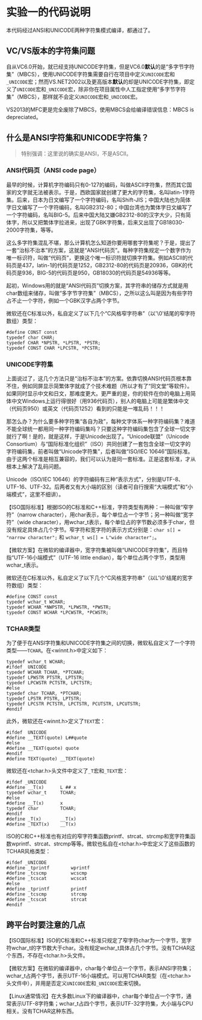 # 实验一的代码说明 #
本代码经过ANSI和UNICODE两种字符集模式编译，都通过了。

## VC/VS版本的字符集问题 ##

自从VC6.0开始，就已经支持UNICODE字符集，但是VC6.0<strong>默认</strong>的是“多字节字符集”（MBCS），使用UNICODE字符集需要自行在项目中定义`UNICODE`宏和`_UNICODE`宏；然而VS.NET2002以及更高版本<strong>默认</strong>的却是UNICODE字符集，即定义了`UNICODE`宏和`_UNICODE`宏，除非你在项目属性中人工指定使用“多字节字符集”（MBCS），那样就不会定义`UNICODE`宏和`_UNICODE`宏。

VS2013的MFC更是完全废除了MBCS，使用MBCS会给编译错误信息：MBCS is depreciated。

## 什么是ANSI字符集和UNICODE字符集？ ##

> 特别强调：这里说的确实是ANSI，不是ASCII。

### ANSI代码页（ANSI code page） ###
最早的时候，计算机字符编码只有0-127的编码，叫做ASCII字符集，然而其它国家的文字就无法被表示。于是，西欧国家就创建了更大的字符集，名叫latin-1字符集。后来，日本为日文编写了一个字符编码，名叫Shift-JIS；中国大陆也为简体字日文编写了一个字符编码，名叫GB2312-80；中国台湾也为繁体字日文编写了一个字符编码，名叫BIG-5。后来中国大陆又嫌GB2312-80的汉字大少，只有简体字，所以又把繁体字拉进来，出现了GBK字符集，后来又出现了GB18030-2000字符集，等等。

这么多字符集混乱不堪，那么计算机怎么知道你要用哪套字符集呢？于是，提出了一套“治标不治本”的方案，这就是“ANSI代码页”。每种字符集规定一个数字作为唯一标识符，叫做“代码页”，更换这个唯一标识符就切换字符集。例如ASCII的代码页是437，latin-1的代码页是1252，GB2312-80的代码页是20936，GBK的代码页是936，BIG-5的代码页是950，GB18030的代码页是54936等等。

起初，Windows用的就是“ANSI代码页”切换方案，其字符串的储存方式就是用char数组来储存，叫做“多字节字符集”（MBCS），之所以这么叫是因为有些字符占不止一个字符，例如一个GBK汉字占两个字节。

微软还在C标准以外，私自定义了以下几个“C风格窄字符串”（以'\0'结尾的窄字符数组）类型：

    #define CONST const
    typedef char CHAR;
    typedef CHAR *NPSTR, *LPSTR, *PSTR;
    typedef CONST CHAR *LPCSTR, *PCSTR;

### UNICODE字符集 ###

上面说过了，这几个方法只是“治标不治本”的方案。依靠切换ANSI代码页根本靠不住，例如同屏显示简繁体字就成了个技术难题（所以才有了“同文堂”等软件）。如果同时显示中文和日文，那难度更大。更严重的是，你的软件在你的电脑上用简体中文Windows上运行得很好（用936代码页），别人的电脑上可能是繁体中文（代码页950）或英文（代码页1252）看到的只能是一堆乱码！！！

那怎么办？为什么要多种字符集“各自为政”，每种文字体系一种字符编码集？难道不能全球统一都用同一种字符编码集吗？只要这种字符编码集包含了全球一切文字就行了啊！是的，就是这样，于是Unicode出现了。“Unicode联盟”（Unicode Consortium）与“国际标准化组织”（ISO）共同创建了一套包含全球一切文字的字符编码集，前者叫做“Unicode字符集”，后者叫做“ISO/IEC 10646”国际标准。由于这两个标准是相互兼容的，我们可以认为是同一套标准。正是这套标准，才从根本上解决了乱码问题。

Unicode（ISO/IEC 10646）的字符编码有三种“表示方式”，分别是UTF-8、UTF-16、UTF-32。后两者又有大小端的区别（读者可自行搜索“大端模式”和“小端模式”，这里不细讲）。

【ISO国际标准】根据ISO的C标准和C++标准，字符类型有两种：一种叫做“窄字符”（narrow character），用char表示，每个单位占一个字节；另一种叫做“宽字符”（wide character），用wchar_t表示，每个单位占的字节数必须多于char，但没有规定具体占几个字节。窄字符和宽字符的表示方式分别是：`char s[] = "narrow character";` 和 `wchar_t ws[] = L"wide character";`。

【微软方案】在微软的编译器中，宽字符集被叫做“UNICODE字符集”，而且特指“UTF-16小端模式”（UTF-16 little endian），每个单位占两个字节，类型用wchar_t表示。

微软还在C标准以外，私自定义了以下几个“C风格宽字符串”（以L'\0'结尾的宽字符数组）类型：

    #define CONST const
    typedef wchar_t WCHAR;
    typedef WCHAR *NWPSTR, *LPWSTR, *PWSTR;
    typedef CONST WCHAR *LPCWSTR, *PCWSTR;

### TCHAR类型 ###
为了便于在ANSI字符集和UNICODE字符集之间的切换，微软私自定义了一个字符类型——`TCHAR`。在&lt;winnt.h&gt;中定义如下：

    typedef wchar_t WCHAR;
    #ifdef  UNICODE
    typedef WCHAR TCHAR, *PTCHAR;
    typedef LPWSTR PTSTR, LPTSTR;
    typedef LPCWSTR PCTSTR, LPCTSTR;
    #else
    typedef char TCHAR, *PTCHAR;
    typedef LPSTR PTSTR, LPTSTR;
    typedef LPCSTR PCTSTR, LPCTSTR, PCUTSTR, LPCUTSTR;
    #endif

此外，微软还在&lt;winnt.h&gt;定义了`TEXT`宏：

    #ifdef  UNICODE
    #define __TEXT(quote) L##quote
    #else
    #define __TEXT(quote) quote
    #endif
    #define TEXT(quote) __TEXT(quote)

微软还在&lt;tchar.h&gt;头文件中定义了`_T`宏和`_TEXT`宏：

    #ifdef _UNICODE
    #define __T(x)      L ## x
    typedef wchar_t     TCHAR;
    #else
    #define __T(x)      x
    typedef char        TCHAR;
    #endif
    #define _T(x)       __T(x)
    #define _TEXT(x)    __T(x)

ISO的C和C++标准也有对应的窄字符集函数printf、strcat、strcmp和宽字符集函数wprintf、strcat、strcmp等等。微软也私自在&lt;tchar.h&gt;中宏定义了这些函数的TCHAR风格类型：

    #ifdef _UNICODE
    #define _tprintf        wprintf
    #define _tcscmp         wcscmp
    #define _tcscat         wcscat
    #else
    #define _tprintf        printf
    #define _tcscmp         strcmp
    #define _tcscat         strcat
    #endif

## 跨平台时要注意的几点 ##
【ISO国际标准】ISO的C标准和C++标准只规定了窄字符char为一个字节，宽字符wchar_t的字节数大于char。没有规定wchar_t具体占几个字节。没有TCHAR这个东西，不存在&lt;tchar.h&gt;头文件。

【微软方案】在微软的编译器中，char每个单位占一个字节，表示ANSI字符集；wchar_t占两个字节，表示UTF-16小端模式。可以用TCHAR类型（在&lt;tchar.h&gt;头文件中），并用是否定义`UNICODE`宏和`_UNICODE`宏来切换。

【Linux通常情况】在大多数Linux下的编译器中，char每个单位占一个字节，通常表示UTF-8字符集；wchar_t占四个字节，表示UTF-32字符集，大小端与CPU相关。没有TCHAR这种东西。
